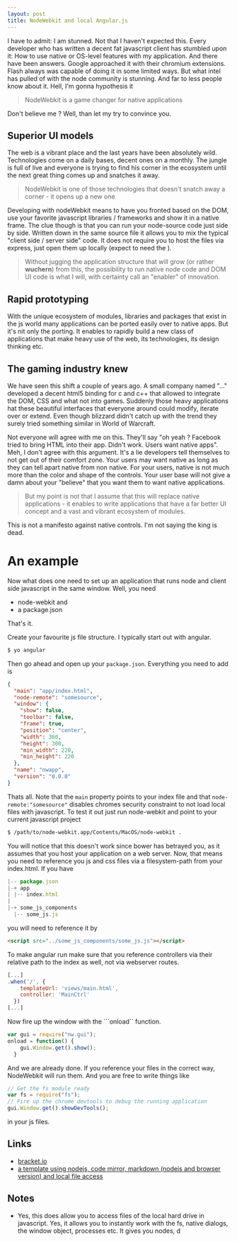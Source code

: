 ```yaml
---
layout: post
title: NodeWebkit and local Angular.js
---
```


I have to admit: I am stunned. Not that I haven't expected this. Every developer who has written a decent fat javascript client has stumbled upon it: How to use native or OS-level features with my application. And there have been answers. Google approached it with their chromium extensions. Flash always was capable of doing it in some limited ways. But what intel has pulled of with the node community is stunning. And far to less people know about it. Hell, I'm gonna hypothesis it

> NodeWebkit is a game changer for native applications

Don't believe me ? Well, than let my try to convince you.

## Superior UI models
The web is a vibrant place and the last years have been absolutely wild. Technologies come on a daily bases, decent ones on a monthly. The jungle is full of live and everyone is trying to find his corner in the ecosystem until the next great thing comes up and snatches it away.

> NodeWebkit is one of those technologies that doesn't snatch away a corner - it opens up a new one

Developing with nodeWebkit means to have you fronted based on the DOM, use your favorite javascript libraries / frameworks and show it in a native frame. The clue though is that you can run your node-source code just side by side. Written down in the same source file it allows you to mix the typical "client side / server side" code. It does not require you to host the files via express, just open them up locally (expect to need the ).

> Without jugging the application structure that will grow (or rather **wuchern**) from this, the possibility to run native node code and DOM UI code is what I will, with certainty call an "enabler" of innovation. 

## Rapid prototyping
With the unique ecosystem of modules, libraries and packages that exist in the js world many applications can be ported easily over to native apps. But it's nit only the porting. It enables to rapidly build a new class of applications that make heavy use of the web, its technologies, its design thinking etc. 

## The gaming industry knew
We have seen this shift a couple of years ago. A small company named "..." developed a decent html5 binding for c and c++ that allowed to integrate the DOM, CSS and what not into games. Suddenly those heavy applications hat these beautiful interfaces that everyone around could modify, iterate over or extend. Even though blizzard didn't catch up with the trend they surely tried something similar in World of Warcraft. 

Not everyone will agree with me on this. They'll say "oh yeah ? Facebook tried to bring HTML into their app. Didn't work. Users want native apps". Meh, I don't agree with this argument. It's a lie developers tell themselves to not get out of their comfort zone. Your users may want native as long as they can tell apart native from non native. For your users, native is not much more than the color and shape of the controls. Your user base will not give a damn about your "believe" that you want them to want native applications. 

> But my point is not that I assume that this will replace native applications - it enables to write applications that have a far better UI concept and a vast and vibrant ecosystem of modules.

This is not a manifesto against native controls. I'm not saying the king is dead.

# An example

Now what does one need to set up an application that runs node and client side javascript in the same window. Well, you need

* node-webkit and
* a package.json

That's it. 

Create your favourite js file structure. I typically start out with angular.

```sh
$ yo angular
```

Then go ahead and open up your ```package.json```. Everything you need to add is

```json
{
  "main": "app/index.html",
  "node-remote": "somesource",
  "window": {
    "show": false,
    "toolbar": false,
    "frame": true,
    "position": "center",
    "width": 360,
    "height": 300,
    "min_width": 220,
    "min_height": 220
  },
  "name": "nwapp",
  "version": "0.0.0"
}
```

Thats all. Note that the ```main``` property points to your index file and that ```node-remote:"somesource"``` disables chromes security constraint to not load local files with javascript. To test it out just run node-webkit and point to your current javascript project

```sh
$ /path/to/node-webkit.app/Contents/MacOS/node-webkit .
```
You will notice that this doesn't work since bower has betrayed you, as it assumes that you host your application on a web server. Now, that means you need to reference you js and css files via a filesystem-path from your index.html. If you have 

```javascript
|-- package.json
|-+ app
| |-- index.html
|
|-+ some_js_components
  |-- some_js.js
```

you will need to reference it by

```html
<script src="../some_js_components/some_js.js"></script>
```

To make angular run make sure that you reference controllers via their relative path to the index as well, not via webserver routes.

```javascript
[...]
.when('/', {
    templateUrl: 'views/main.html',
    controller: 'MainCtrl'
  })
[...]
```

Now fire up the window with the ```onload`` function.

```javascript
var gui = require("nw.gui");
onload = function() {
    gui.Window.get().show();
  }
```

And we are already done. If you reference your files in the correct way, NodeWebkit will run them. And you are free to write things like 

```javascript
// Get the fs module ready
var fs = require("fs");
// Fire up the chrome devtools to debug the running application
gui.Window.get().showDevTools();
```

in your js files.

## Links
* [bracket.io](http://www.bracket.io)
* [a template using nodejs, code mirror, markdown (nodejs and browser version) and local file access](https://bitbucket.org/ins0m/nw-template.git
)

## Notes
* Yes, this does allow you to access files of the local hard drive in javascript. Yes, it allows you to instantly work with the fs, native dialogs, the window object, processes etc. It gives you nodes, d

